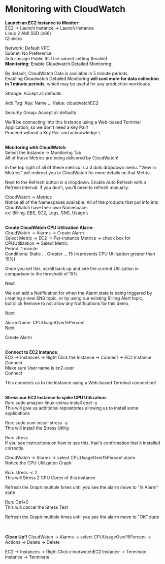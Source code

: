 # Monitoring with CloudWatch

**Launch an EC2 Instance to Monitor:**\
EC2 → Launch Instance → Launch Instance \
Linux 2 AMI SSD (x86) \
t2.micro

Network: Default VPC \
Subnet: No Preference \
Auto-assign Public IP: Use subnet setting (Enable) \
**Monitoring:** Enable Cloudwatch Detailed Monitoring

By default, CloudWatch Data is available in 5 minute periods. \
Enabling Cloudwatch Detailed Monitoring **will cost more for data collection in 1 minute periods**, which may be useful for any production workloads.

Storage: Accept all defaults

Add Tag: Key: Name ... Value: cloudwatchEC2

Security Group: Accept all defaults

We'll be connecting into this Instance using a Web-based Terminal Application, so we don't need a Key Pair! \
Proceed without a Key Pair and acknowledge \

\
**Monitoring with CloudWatch:** \
Select the Instance → Monitoring Tab \
All of these Metrics are being delivered by CloudWatch!

In the top right of all of these metrics is a 3 dots dropdown menu. "View in Metrics" will redirect you to CloudWatch for more details on that Metric.

Next to the Refresh button is a dropdown. Enable Auto Refresh with a Refresh Interval. If you don't, you'll need to refresh manually.

CloudWatch → Metrics \
Notice all of the Namespaces available. All of the products that put info into CloudWatch have their own Namespace. \
ex: Billing, EBS, EC2, Logs, SNS, Usage \

\
**Create CloudWatch CPU Utilization Alarm:** \
CloudWatch → Alarms → Create Alarm \
Select Metric → EC2 → Per-Instance Metrics → check box for CPUUtilization → Select Metric \
Period: 1 minute \
Conditions: Static ... Greater ... 15 (represents CPU Utilization greater than 15%)

Once you set this, scroll back up and see the current Utilization in comparison to the threshold of 15%

Next

We can add a Notification for when the Alarm state is being triggered by creating a new SNS topic, or by using our existing Billing Alert topic, \
but click Remove to not allow any Notifications for this demo.

Next

Alarm Name: CPUUsageOver15Percent \
Next

Create Alarm

\
**Connect to EC2 Instance:** \
EC2 → Instances → Right Click the Instance → Connect → EC2 Instance Connect \
Make sure User name is ec2-user \
Connect

This connects us to the Instance using a Web-based Terminal connection!


\
**Stress our EC2 Instance to spike CPU Utilization:** \
Run: sudo amazon-linux-extras install epel -y \
This will give us additional repositories allowing us to install some applications

Run: sudo yum install stress -y \
This will install the Stress Utility

Run: stress \
If you see instructions on how to use this, that's confirmation that it installed correctly.

CloudWatch → Alarms → select CPUUsageOver15Percent alarm \
Notice the CPU Utilization Graph

Run: stress -c 2 \
This will Stress 2 CPU Cores of this instance

Refresh the Graph multiple times until you see the alarm move to "In Alarm" state 

Run: Ctrl+C \
This will cancel the Stress Test

Refresh the Graph multiple times until you see the alarm move to "OK" state

\
\
**Clean Up!!**
CloudWatch → Alarms → select CPUUsageOver15Percent → Actions → Delete → Delete

EC2 → Instances → Right Click cloudwatchEC2 Instance → Terminate Instance → Terminate

